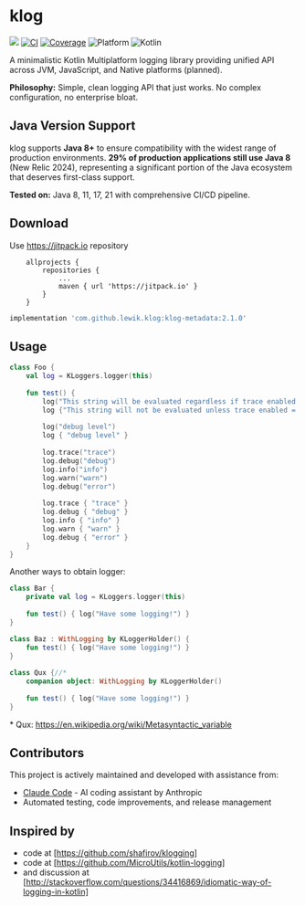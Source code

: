 # klog

[![](https://jitpack.io/v/lewik/klog.svg)](https://jitpack.io/#lewik/klog)
[![CI](https://github.com/lewik/klog/actions/workflows/ci.yml/badge.svg)](https://github.com/lewik/klog/actions/workflows/ci.yml)
[![Coverage](https://img.shields.io/endpoint?url=https://gist.githubusercontent.com/lewik/b519fc518e28671da0089ae4f911d699/raw/klog-coverage.json)](https://github.com/lewik/klog/actions/workflows/coverage.yml)
![Platform](https://img.shields.io/badge/platform-jvm%20%7C%20js-orange?logo=kotlin)
![Kotlin](https://img.shields.io/badge/kotlin-2.2.0-blue?logo=kotlin)

A minimalistic Kotlin Multiplatform logging library providing unified API across JVM, JavaScript, and Native platforms (planned).

**Philosophy:** Simple, clean logging API that just works. No complex configuration, no enterprise bloat.

## Java Version Support

klog supports **Java 8+** to ensure compatibility with the widest range of production environments. **29% of production applications still use Java 8** (New Relic 2024), representing a significant portion of the Java ecosystem that deserves first-class support.

**Tested on:** Java 8, 11, 17, 21 with comprehensive CI/CD pipeline.
                                      
                                      
## Download
Use https://jitpack.io repository
```
	allprojects {
		repositories {
			...
			maven { url 'https://jitpack.io' }
		}
	}
```

```gradle
implementation 'com.github.lewik.klog:klog-metadata:2.1.0'
```

## Usage                                              
```kotlin
class Foo {
    val log = KLoggers.logger(this)
    
    fun test() {
        log("This string will be evaluated regardless if trace enabled = ${log.isTraceEnabled}")
        log {"This string will not be evaluated unless trace enabled = ${log.isTraceEnabled}"}
    
        log("debug level")
        log { "debug level" }
        
        log.trace("trace")
        log.debug("debug")
        log.info("info")
        log.warn("warn")
        log.debug("error")
        
        log.trace { "trace" }
        log.debug { "debug" }
        log.info { "info" }
        log.warn { "warn" }
        log.debug { "error" }
    }
}
```

Another ways to obtain logger:
```kotlin
class Bar {
    private val log = KLoggers.logger(this)
    
    fun test() { log("Have some logging!") }
}

class Baz : WithLogging by KLoggerHolder() {
    fun test() { log("Have some logging!") }
}
 
class Qux {//*
    companion object: WithLogging by KLoggerHolder() 
    
    fun test() { log("Have some logging!") }
} 

```

\* Qux: https://en.wikipedia.org/wiki/Metasyntactic_variable


## Contributors

This project is actively maintained and developed with assistance from:
- [Claude Code](https://claude.ai/code) - AI coding assistant by Anthropic
- Automated testing, code improvements, and release management

## Inspired by
- code at [https://github.com/shafirov/klogging] 
- code at [https://github.com/MicroUtils/kotlin-logging] 
- and discussion at [http://stackoverflow.com/questions/34416869/idiomatic-way-of-logging-in-kotlin]
